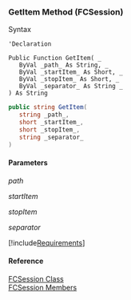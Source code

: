 ﻿### GetItem Method (FCSession)

Syntax

```vbnet
'Declaration

Public Function GetItem( _
   ByVal _path_ As String, _
   ByVal _startItem_ As Short, _
   ByVal _stopItem_ As Short, _
   ByVal _separator_ As String _
) As String
```

```csharp
public string GetItem( 
   string _path_,
   short _startItem_,
   short _stopItem_,
   string _separator_
)
```

#### Parameters

_path_

_startItem_

_stopItem_

_separator_

[!include[Requirements](../partials/requirements.md)]

#### Reference

[FCSession Class](FChoice.Foundation.Clarify.Compatibility~FChoice.Foundation.Clarify.Compatibility.FCSession.md)  
[FCSession Members](FChoice.Foundation.Clarify.Compatibility~FChoice.Foundation.Clarify.Compatibility.FCSession_members.md)